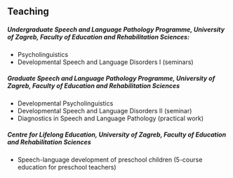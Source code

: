 ## Teaching

##### Undergraduate Speech and Language Pathology Programme, University of Zagreb, Faculty of Education and Rehabilitation Sciences:
- Psycholinguistics
- Developmental Speech and Language Disorders I (seminars)

##### Graduate Speech and Language Pathology Programme, University of Zagreb, Faculty of Education and Rehabilitation Sciences
- Developmental Psycholinguistics
- Developmental Speech and Language Disorders II (seminar)
- Diagnostics in Speech and Language Pathology (practical work)

##### Centre for Lifelong Education, University of Zagreb, Faculty of Education and Rehabilitation Sciences
- Speech-language development of preschool children (5-course education for preschool teachers)
